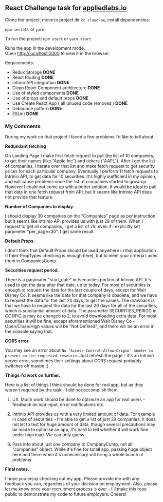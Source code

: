## React Challenge task for [appliedlabs.io](https://appliedlabs.io)

Clone the project, move to project dir `cd cloud-pe`, install dependencies:

`npm install` or `yarn`

To run the project: `npm start` or `yarn start`

Runs the app in the development mode.<br>
Open [http://localhost:3000](http://localhost:3000) to view it in the browser.

Requirements:
* Redux Storage **DONE**
* React Routing **DONE**
* Intrino API integration **DONE**
* Clean React Component architecture **DONE**
* Use of styled components **DONE**
* Use of props and default props **DONE**
* Use Create React App ( all unused code removed ) **DONE**
* Debounce pattern **DONE**
* ESLint **DONE**

### My Comments

During my work on that project I faced a few problems I'd like to tell about.

**Redundant fetching**  

On Landing Page I make first fetch request to pull the list of 10 companies, to get their names (like "Apple Inc") and tickers ("AAPL"). After I got the list of companies, I iterate over that list and make fetch request to get security prices for each particular company. Eventually I perform 11 fetch requests to Intrinio API, to get data for 10 securities. It's highly inefficient in my opinion, and will cause problems once the list of companies started to grow up. However I could not come up with a better solution. It would be ideal to pull that data in one fetch request from API, but it seems like Intrinio API does not provide that feature.

**Number of Companies to display.**  

I should display 30 companies on the "Companies" page as per instruction, but it seems like Intrinio API provides us with just 29 of them. When I request to get all companies, I get a list of 29, even if I explicitly set parameter "per_page=30", I get same result.

**Default Props.**  

I don't think that Default Props should be used anywhere in that application (I think PropTypes checking is enough here), but to meet your criteria I used them in CompaniesComp.

**Securities request period.**  

There is a paramater "start_date" in /securities portion of Intrinio API. It's used to get the data after that date, up to today. For most of securities is enough to request the data for the last couple of days, except for Walt Disney Co. It seems like the data for that company is obsolete, and we have to request the data for the last 20 days, to get the values. The drawback is that we have to request the data for the last 20 days for all of the securities, which is substantial amount of data. The parameter SECURITIES_PERIOD in CONFIG.js may be changed to 2, to avoid downloading extra data. For most securities it will be fine, except aforementioned Walt Disney Co - Open/Close/High values will be "Not Defined", and there will be an error in the console saying that.

**CORS error.**

You may see an error about `No 'Access-Control-Allow-Origin' header is present on the requested resource`. Just refresh the page - it's an Intrinio server error, sometimes their settings about CORS request probably switches off maybe :)

**Things I'd work on further.**

Here is a list of things I think should be done for real app, but as they weren't required by the task - I did not accomplish them. 

1. UX. Much work should be done to optimize an app for real users - feedback on bad input, error notifications etc.

2. Intrinio API provides us with a very limited amount of data. For example in case of securities - I'm able to get a list of just 29 companies. It does not let to test for huge amount of data, though several precautions may be made to optimise an app, it's hard to tell whether it will work fine under high load. We can only guess.

2. Pass info about just one company to CompanyComp, not all "companies" object. While it's fine for small app, passing huge object here and there when it's unnecessary will bring a whole bunch of problems.

**Final notes.**

I hope you enjoy checking out my app. Please provide me with any feedback you can, regardless of your decision on employment. Also, please let me know once your recruitment process is over - I'll make this repo public to demonstrate my code to future employers. Cheers!
